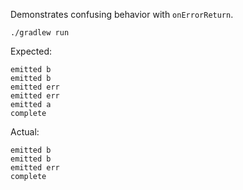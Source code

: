 Demonstrates confusing behavior with `onErrorReturn`.

```
./gradlew run
```

Expected:

```
emitted b
emitted b
emitted err
emitted err
emitted a
complete
```

Actual:

```
emitted b
emitted b
emitted err
complete
```
